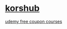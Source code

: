 # [korshub](https://www.korshub.com)
[udemy free coupon courses](https://www.korshub.com/courses/platform/udemy-coupons)
